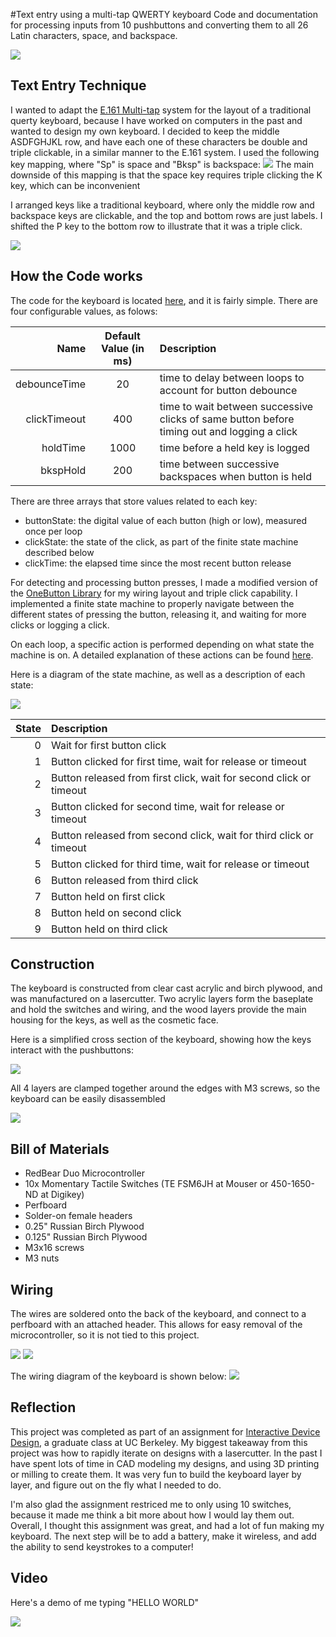 #Text entry using a multi-tap QWERTY keyboard
Code and documentation for processing inputs from 10 pushbuttons and converting them to all 26 Latin characters, space, and backspace.

<img src="img/main.jpg">

Text Entry Technique
--------------------
I wanted to adapt the [E.161 Multi-tap](https://en.wikipedia.org/wiki/E.161) system for the layout of a traditional querty keyboard, because I have worked on computers in the past and wanted to design my own keyboard. I decided to keep the middle ASDFGHJKL row, and have each one of these characters be double and triple clickable, in a similar manner to the E.161 system. I used the following key mapping, where "Sp" is space and "Bksp" is backspace:
<img src="img/mapping.png">
The main downside of this mapping is that the space key requires triple clicking the K key, which can be inconvenient 

I arranged keys like a traditional keyboard, where only the middle row and backspace keys are clickable, and the top and bottom rows are just labels. I shifted the P key to the bottom row to illustrate that it was a triple click.

<img src="img/layout.png">


How the Code works
------------------
The code for the keyboard is located [here](code.ino), and it is fairly simple. There are four configurable values, as folows: 

Name         | Default Value (in ms) | Description
------------:|:---------------------:|:-----
debounceTime | 20                    | time to delay between loops to account for button debounce
clickTimeout | 400                   | time to wait between successive clicks of same button before timing out and logging a click
holdTime     | 1000                  | time before a held key is logged
bkspHold     | 200                   | time between successive backspaces when button is held

There are three arrays that store values related to each key:
  * buttonState: the digital value of each button (high or low), measured once per loop
  * clickState: the state of the click, as part of the finite state machine described below
  * clickTime: the elapsed time since the most recent button release

For detecting and processing button presses, I made a modified version of the [OneButton Library](https://github.com/mathertel/OneButton) for my wiring layout and triple click capability. I implemented a finite state machine to properly navigate between the different states of pressing the button, releasing it, and waiting for more clicks or logging a click. 

On each loop, a specific action is performed depending on what state the machine is on. A detailed explanation of these actions can be found [here](http://www.mathertel.de/Arduino/OneButtonLibrary.aspx). 

Here is a diagram of the state machine, as well as a description of each state:

<img src="img/states.png">

State         | Description 
------------:|:-------------------
0            | Wait for first button click
1            | Button clicked for first time, wait for release or timeout
2            | Button released from first click, wait for second click or timeout
3            | Button clicked for second time, wait for release or timeout
4            | Button released from second click, wait for third click or timeout
5            | Button clicked for third time, wait for release or timeout
6            | Button released from third click
7            | Button held on first click
8            | Button held on second click
9            | Button held on third click




Construction
------------
The keyboard is constructed from clear cast acrylic and birch plywood, and was manufactured on a lasercutter. Two acrylic layers form the baseplate and hold the switches and wiring, and the wood layers provide the main housing for the keys, as well as the cosmetic face. 

Here is a simplified cross section of the keyboard, showing how the keys interact with the pushbuttons: 

<img src="img/cross-section.png">

All 4 layers are clamped together around the edges with M3 screws, so the keyboard can be easily disassembled 

<img src="img/side.jpg">

Bill of Materials
-----------------
 * RedBear Duo Microcontroller
 * 10x Momentary Tactile Switches (TE FSM6JH at Mouser or 450-1650-ND at Digikey)
 * Perfboard
 * Solder-on female headers
 * 0.25" Russian Birch Plywood
 * 0.125" Russian Birch Plywood
 * M3x16 screws
 * M3 nuts

Wiring
------
The wires are soldered onto the back of the keyboard, and connect to a perfboard with an attached header. This allows for easy removal of the microcontroller, so it is not tied to this project. 

<img src="img/back.jpg">

<img src="img/header.jpg">

The wiring diagram of the keyboard is shown below:
<img src="img/wiring.png">

Reflection
----------
This project was completed as part of an assignment for [Interactive Device Design](https://bcourses.berkeley.edu/courses/1451961), a graduate class at UC Berkeley. My biggest takeaway from this project was how to rapidly iterate on designs with a lasercutter. In the past I have spent lots of time in CAD modeling my designs, and using 3D printing or milling to create them. It was very fun to build the keyboard layer by layer, and figure out on the fly what I needed to do. 

I'm also glad the assignment restriced me to only using 10 switches, because it made me think a bit more about how I would lay them out. Overall, I thought this assignment was great, and had a lot of fun making my keyboard. The next step will be to add a battery, make it wireless, and add the ability to send keystrokes to a computer!

Video
-----
Here's a demo of me typing "HELLO WORLD"

[![](http://img.youtube.com/vi/3l-X85D_J4M/0.jpg)](http://www.youtube.com/watch?v=3l-X85D_J4M)


